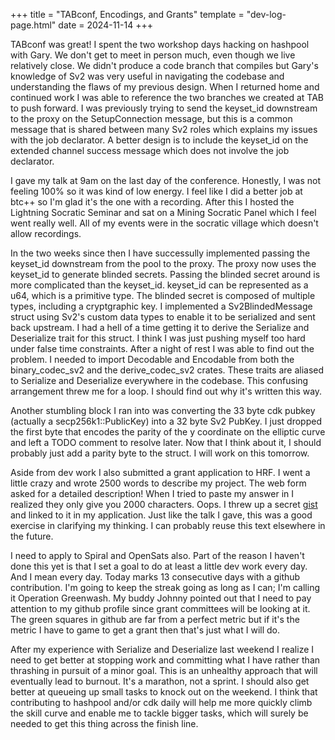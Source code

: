+++
title = "TABconf, Encodings, and Grants"
template = "dev-log-page.html"
date = 2024-11-14
+++

TABconf was great! I spent the two workshop days hacking on hashpool with Gary. We don't get to meet in person much, even though we live relatively close. We didn't produce a code branch that compiles but Gary's knowledge of Sv2 was very useful in navigating the codebase and understanding the flaws of my previous design. When I returned home and continued work I was able to reference the two branches we created at TAB to push forward. I was previously trying to send the keyset_id downstream to the proxy on the SetupConnection message, but this is a common message that is shared between many Sv2 roles which explains my issues with the job declarator. A better design is to include the keyset_id on the extended channel success message which does not involve the job declarator.

I gave my talk at 9am on the last day of the conference. Honestly, I was not feeling 100% so it was kind of low energy. I feel like I did a better job at btc++ so I'm glad it's the one with a recording. After this I hosted the Lightning Socratic Seminar and sat on a Mining Socratic Panel which I feel went really well. All of my events were in the socratic village which doesn't allow recordings.

In the two weeks since then I have successully implemented passing the keyset_id downstream from the pool to the proxy. The proxy now uses the keyset_id to generate blinded secrets. Passing the blinded secret around is more complicated than the keyset_id. keyset_id can be represented as a u64, which is a primitive type. The blinded secret is composed of multiple types, including a cryptgraphic key. I implemented a Sv2BlindedMessage struct using Sv2's custom data types to enable it to be serialized and sent back upstream. I had a hell of a time getting it to derive the Serialize and Deserialize trait for this struct. I think I was just pushing myself too hard under false time constraints. After a night of rest I was able to find out the problem. I needed to import Decodable and Encodable from both the binary_codec_sv2 and the derive_codec_sv2 crates. These traits are aliased to Serialize and Deserialize everywhere in the codebase. This confusing arrangement threw me for a loop. I should find out why it's written this way.

Another stumbling block I ran into was converting the 33 byte cdk pubkey (actually a secp256k1::PublicKey) into a 32 byte Sv2 PubKey. I just dropped the first byte that encodes the parity of the y coordinate on the elliptic curve and left a TODO comment to resolve later. Now that I think about it, I should probably just add a parity byte to the struct. I will work on this tomorrow.

Aside from dev work I also submitted a grant application to HRF. I went a little crazy and wrote 2500 words to describe my project. The web form asked for a detailed description! When I tried to paste my answer in I realized they only give you 2000 characters. Oops. I threw up a secret [gist](https://gist.github.com/vnprc/a50ecfaf6a55cb3bf52d6ee62d55876a) and linked to it in my application. Just like the talk I gave, this was a good exercise in clarifying my thinking. I can probably reuse this text elsewhere in the future.

I need to apply to Spiral and OpenSats also. Part of the reason I haven't done this yet is that I set a goal to do at least a little dev work every day. And I mean every day. Today marks 13 consecutive days with a github contribution. I'm going to keep the streak going as long as I can; I'm calling it Operation Greenwash. My buddy Johnny pointed out that I need to pay attention to my github profile since grant committees will be looking at it. The green squares in github are far from a perfect metric but if it's the metric I have to game to get a grant then that's just what I will do.

After my experience with Serialize and Deserialize last weekend I realize I need to get better at stopping work and committing what I have rather than thrashing in pursuit of a minor goal. This is an unhealthy approach that will eventually lead to burnout. It's a marathon, not a sprint. I should also get better at queueing up small tasks to knock out on the weekend. I think that contributing to hashpool and/or cdk daily will help me more quickly climb the skill curve and enable me to tackle bigger tasks, which will surely be needed to get this thing across the finish line.
